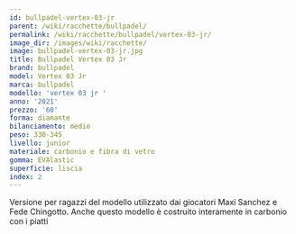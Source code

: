 ```yaml
---
id: bullpadel-vertex-03-jr
parent: /wiki/racchette/bullpadel/
permalink: /wiki/racchette/bullpadel/vertex-03-jr/
image_dir: /images/wiki/racchette/
image: bullpadel-vertex-03-jr.jpg
title: Bullpadel Vertex 03 Jr
brand: bullpadel
model: Vertex 03 Jr
marca: bullpadel
modello: 'vertex 03 jr '
anno: '2021'
prezzo: '60'
forma: diamante
bilanciamento: medio
peso: 330-345
livello: junior
materiale: carbonio e fibra di vetro
gomma: EVAlastic
superficie: liscia
index: 2
---
```

Versione per ragazzi del modello utilizzato dai giocatori Maxi Sanchez e Fede Chingotto. Anche questo modello è costruito interamente in carbonio con i piatti